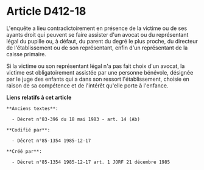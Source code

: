 # Article D412-18

L'enquête a lieu contradictoirement en présence de la victime ou de ses ayants droit qui peuvent se faire assister d'un
avocat ou du représentant légal du pupille ou, à défaut, du parent du degré le plus proche, du directeur de l'établissement
ou de son représentant, enfin d'un représentant de la caisse primaire. 

Si la victime ou son représentant légal n'a pas fait choix d'un avocat, la victime est obligatoirement assistée par une
personne bénévole, désignée par le juge des enfants qui a dans son ressort l'établissement, choisie en raison de sa
compétence et de l'intérêt qu'elle porte à l'enfance.

**Liens relatifs à cet article**

	**Anciens textes**:

	  - Décret n°83-396 du 18 mai 1983 - art. 14 (Ab)

	**Codifié par**:

	  - Décret n°85-1354 1985-12-17

	**Créé par**:

	  - Décret n°85-1354 1985-12-17 art. 1 JORF 21 décembre 1985
